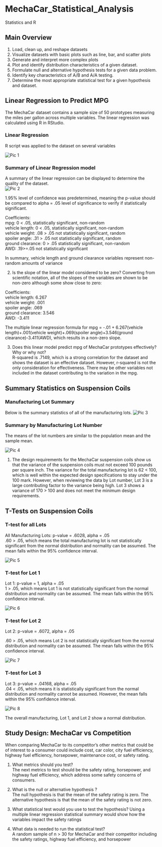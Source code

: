 # MechaCar_Statistical_Analysis
Statistics and R

## Main Overview 
1. Load, clean up, and reshape datasets
2. Visualize datasets with basic plots such as line, bar, and scatter plots
3. Generate and interpret more complex plots 
4. Plot and identify distribution characteristics of a given dataset.
5. Formulate null and alternative hypothesis tests for a given data problem.
6. Identify key characteristics of A/B and A/A testing.
7. Determine the most appropriate statistical test for a given hypothesis and dataset.

## Linear Regression to Predict MPG
The MechaCar dataset contains a sample size of 50 prototypes measuring the miles per gallon across multiple variables.  The linear regression was calculated using R in RStudio. 

### Linear Regression
R script was applied to the dataset on several variables

![Pic 1](https://github.com/YannMusz/MechaCar_Statistical_Analysis/blob/main/Images/1_lin_reg.PNG)

### Summary of Linear Regression model
A summary of the linear regression can be displayed to determine the quality of the dataset.  
![Pic 2](https://github.com/YannMusz/MechaCar_Statistical_Analysis/blob/main/Images/2_sum_stat.PNG)

1.95% level of confidence was predetermined, meaning the p-value should be compared to alpha = .05 level of significance to verify if statistically significant.     

Coefficients:      
mpg: 0 < .05, statistically significant, non-random   
vehicle length: 0 < .05, statistically significant, non-random     
vehicle weight: .08 > .05 not statistically significant, random   
spoiler angle: .31 > .05 not statistically significant, random  
ground clearance: 0 > .05 statistically significant, non-random   
AWD: .19>=.05 not statistically significant  

In summary, vehicle length and ground clearance variables represent non-random amounts of variance

2. Is the slope of the linear model considered to be zero?
Converting from scientific notation, all of the slopes of the variables are shown to be non-zero although some show close to zero:    

Coefficients:    
vehicle length: 6.267    
vehicle weight: .001   
spoiler angle: .069   
ground clearance: 3.546   
AWD: -3.411    

The multiple linear regression formula for mpg = -.01 + 6.267(vehicle length)+.001(vehicle weight)+.069(spoiler angle)+3.546(ground clearance)-3.411(AWD), which results in a non-zero slope.

3. Does this linear model predict mpg of MechaCar prototypes effectively? Why or why not?    
R-squared is .7149, which is a strong correlation for the dataset and shows the dataset is an effective dataset.  However, r-squared is not the only consideration for effectiveness.  There may be other variables not included in the dataset contributing to the variation in the mpg. 

## Summary Statistics on Suspension Coils
### Manufacturing Lot Summary
Below is the summary statistics of all of the manufacturing lots. 
![Pic 3](https://github.com/YannMusz/MechaCar_Statistical_Analysis/blob/main/Images/3_tot_sum.PNG)

### Summary by Manufacturing Lot Number
The means of the lot numbers are similar to the population mean and the sample mean.  

![Pic 4](https://github.com/YannMusz/MechaCar_Statistical_Analysis/blob/main/Images/4_lot_sum.PNG)

1. The design requirements for the MechaCar suspension coils show us that the variance of the suspension coils must not exceed 100 pounds per square inch.
The variance for the total manufacturing lot is 62 < 100, which is well within the expected design specifications to stay under the 100 mark.  However, when reviewing the data by Lot number, Lot 3 is a large contributing factor to the variance being high.  Lot 3 shows a variance of 170 > 100 and does not meet the minimum design requirements. 

## T-Tests on Suspension Coils
### T-test for all Lots
All Manufacturing Lots: p-value = .6028, alpha = .05   
.60 > .05, which means the total manufacturing lot is not statistically significant from the normal distribution and normality can be assumed.  The mean falls within the 95% confidence interval.

![Pic 5](https://github.com/YannMusz/MechaCar_Statistical_Analysis/blob/main/Images/5_lot_all.PNG)

### T-test for Lot 1
Lot 1: p-value = 1, alpha = .05    
1 > .05, which means Lot 1 is not statistically significant from the normal distribution and normality can be assumed.  The mean falls within the 95% confidence interval.

![Pic 6](https://github.com/YannMusz/MechaCar_Statistical_Analysis/blob/main/Images/6_lot_1.PNG)

### T-test for Lot 2
Lot 2: p-value = .6072, alpha = .05 

.60 > .05, which means Lot 2 is not statistically significant from the normal distribution and normality can be assumed.  The mean falls within the 95% confidence interval.
 
![Pic 7](https://github.com/YannMusz/MechaCar_Statistical_Analysis/blob/main/Images/7_lot_2.PNG)

### T-test for Lot 3
Lot 3: p-value = .04168, alpha = .05   
.04 < .05, which means it is statistically significant from the normal distribution and normality cannot be assumed.  However, the mean falls within the 95% confidence interval.

![Pic 8](https://github.com/YannMusz/MechaCar_Statistical_Analysis/blob/main/Images/8_lot_3.PNG)

The overall manufacturing, Lot 1, and Lot 2 show a normal distribution.

## Study Design: MechaCar vs Competition
When comparing MechaCar to its competitor’s other metrics that could be of interest to a consumer could include cost, car color, city fuel efficiency, highway fuel efficiency, horsepower, maintenance cost, or safety rating.

1. What metrics should you test?   
The next metrics to test should be the safety rating, horsepower, and highway fuel efficiency, which address some safety concerns of consumers. 

2. What is the null or alternative hypothesis ?    
The null hypothesis is that the mean of the safety rating is zero. The alternative hypothesis is that the mean of the safety rating is not zero.

3. What statistical test would you use to test the hypothesis?
Using a multiple linear regression statistical summary would show how the variables impact the safety ratings

4. What data is needed to run the statistical test?     
A random sample of n > 30 for MechaCar and their competitor including the safety ratings, highway fuel efficiency, and horsepower
